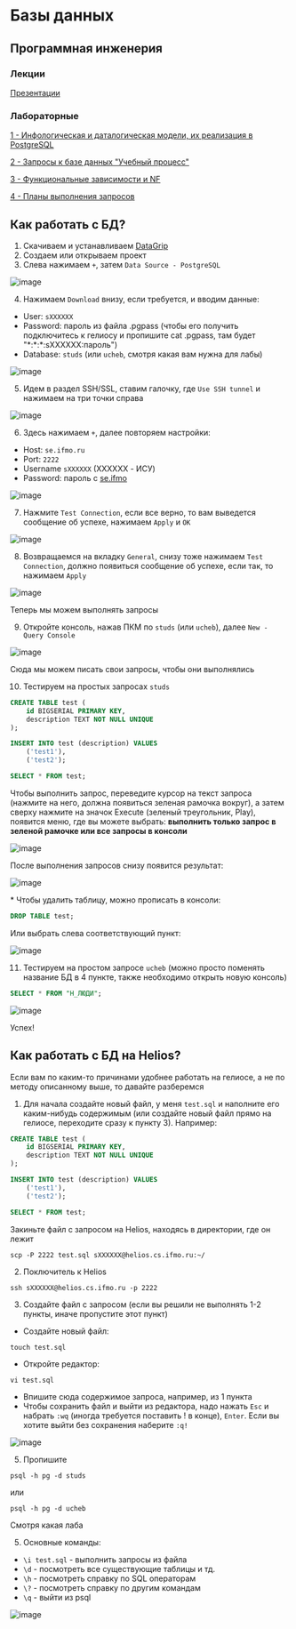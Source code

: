 # Базы данных
## Программная инженерия
### Лекции
[Презентации](https://github.com/VeraKasianenko/Database_SE/tree/main/lectures)

### Лабораторные
[1 - Инфологическая и даталогическая модели, их реализация в PostgreSQL](https://github.com/VeraKasianenko/Database_SE/tree/main/lab1)

[2 - Запросы к базе данных "Учебный процесс"](https://github.com/VeraKasianenko/Database_SE/tree/main/lab2)

[3 - Функциональные зависимости и NF](https://github.com/VeraKasianenko/Database_SE/tree/main/lab3)

[4 - Планы выполнения запросов](https://github.com/VeraKasianenko/Database_SE/tree/main/lab4)

## Как работать с БД?

1. Скачиваем и устанавливаем [DataGrip](https://www.jetbrains.com/datagrip/)
2. Создаем или открываем проект
3. Слева нажимаем `+`, затем `Data Source - PostgreSQL`

![image](https://github.com/VeraKasianenko/Database_SE/assets/112972833/5df549b9-06aa-4068-bb79-8837d4b8d45d)

4. Нажимаем `Download` внизу, если требуется, и вводим данные:

- User: `sXXXXXX`
- Password: пароль из файла .pgpass (чтобы его получить подключитесь к гелиосу и пропишите cat .pgpass, там будет "\*:\*:*:sXXXXXX:пароль")
- Database: `studs` (или `ucheb`, смотря какая вам нужна для лабы)

![image](https://github.com/VeraKasianenko/Programming_2_term_SE/assets/112972833/73f43ccd-153f-445e-9502-43f37fcc86c6)

5. Идем в раздел SSH/SSL, ставим галочку, где `Use SSH tunnel` и нажимаем на три точки справа

![image](https://github.com/VeraKasianenko/Database_SE/assets/112972833/dbe01f0f-d9c9-4203-b090-82f2230bedf7)

6. Здесь нажимаем `+`, далее повторяем настройки:
- Host: `se.ifmo.ru`
- Port: `2222`
- Username `sXXXXXX` (XXXXXX - ИСУ)
- Password: пароль с [se.ifmo](https://se.ifmo.ru/passwd/)

![image](https://github.com/VeraKasianenko/Database_SE/assets/112972833/d9a37c1f-397a-452b-a466-7d58bb3bfcb3)

7. Нажмите `Test Connection`, если все верно, то вам выведется сообщение об успехе, нажимаем `Apply` и `OK`

![image](https://github.com/VeraKasianenko/Database_SE/assets/112972833/63b541d7-8643-4b35-b901-5e866e549f9a)

8. Возвращаемся на вкладку `General`, снизу тоже нажимаем `Test Connection`, должно появиться сообщение об успехе, если так, то нажимаем `Apply`

![image](https://github.com/VeraKasianenko/Database_SE/assets/112972833/110d3161-2338-4412-9a89-8ea785cca023)

Теперь мы можем выполнять запросы

9. Откройте консоль, нажав ПКМ по `studs` (или `ucheb`), далее `New - Query Console`

![image](https://github.com/VeraKasianenko/Database_SE/assets/112972833/ffdcfc97-25c3-4858-80f0-623889dcbc07)

Сюда мы можем писать свои запросы, чтобы они выполнялись

10. Тестируем на простых запросах `studs`

```sql
CREATE TABLE test (
    id BIGSERIAL PRIMARY KEY,
    description TEXT NOT NULL UNIQUE
);

INSERT INTO test (description) VALUES
    ('test1'),
    ('test2');

SELECT * FROM test;
```

Чтобы выполнить запрос, переведите курсор на текст запроса (нажмите на него, должна появиться зеленая рамочка вокруг), а затем сверху нажмите на значок Execute (зеленый треугольник, Play), появится меню, где вы можете выбрать: __выполнить только запрос в зеленой рамочке или все запросы в консоли__ 

![image](https://github.com/VeraKasianenko/Database_SE/assets/112972833/482561d9-c976-4c99-b6ea-92348db45960)

После выполнения запросов снизу появится результат:

![image](https://github.com/VeraKasianenko/Database_SE/assets/112972833/4ff85003-0d80-45e7-8de6-1d78be6145eb)

\* Чтобы удалить таблицу, можно прописать в консоли:

```sql
DROP TABLE test;
```

Или выбрать слева соответствующий пункт:

![image](https://github.com/VeraKasianenko/Database_SE/assets/112972833/cfcb9af7-7519-45f5-8dad-3a6914da0b49)

11. Тестируем на простом запросе `ucheb` (можно просто поменять название БД в 4 пункте, также необходимо открыть новую консоль)

```sql
SELECT * FROM "Н_ЛЮДИ";
```

![image](https://github.com/VeraKasianenko/Database_SE/assets/112972833/5c4a8c14-dc82-4521-a800-99623b609a4c)

Успех!

## Как работать с БД на Helios?

Если вам по каким-то причинами удобнее работать на гелиосе, а не по методу описанному выше, то давайте разберемся

1. Для начала создайте новый файл, у меня `test.sql` и наполните его каким-нибудь содержимым (или создайте новый файл прямо на гелиосе, переходите сразу к пункту 3). Например:
```sql
CREATE TABLE test (
    id BIGSERIAL PRIMARY KEY,
    description TEXT NOT NULL UNIQUE
);

INSERT INTO test (description) VALUES
    ('test1'),
    ('test2');

SELECT * FROM test;
```
Закиньте файл с запросом на Helios, находясь в директории, где он лежит
```
scp -P 2222 test.sql sXXXXXX@helios.cs.ifmo.ru:~/
```
2. Поключитель к Helios
```
ssh sXXXXXX@helios.cs.ifmo.ru -p 2222
```
3. Создайте файл с запросом (если вы решили не выполнять 1-2 пункты, иначе пропустите этот пункт)
- Создайте новый файл:
```
touch test.sql
```
- Откройте редактор:
```
vi test.sql
```
- Впишите сюда содержимое запроса, например, из 1 пункта
- Чтобы сохранить файл и выйти из редактора, надо нажать `Esc` и набрать `:wq` (иногда требуется поставить ! в конце), `Enter`. Если вы хотите выйти без сохранения наберите `:q!`

![image](https://github.com/VeraKasianenko/Database_SE/assets/112972833/983c724b-eb3d-41b8-b345-78f11fc04268)

5. Пропишите
```
psql -h pg -d studs
```
или 
```
psql -h pg -d ucheb
```
Смотря какая лаба

5. Основные команды:
- `\i test.sql` - выполнить запросы из файла
- `\d` - посмотреть все существующие таблицы и тд.
- `\h` - посмотреть справку по SQL операторам
- `\?` - посмотреть справку по другим командам
- `\q` - выйти из psql

![image](https://github.com/VeraKasianenko/Database_SE/assets/112972833/ffe2057c-8dac-4bac-aad8-118169b8752d)

